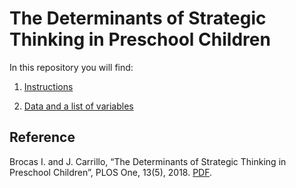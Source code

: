 # The Determinants of Strategic Thinking in Preschool Children

In this repository you will find: 

1. [Instructions](https://raw.githubusercontent.com/labelinstitute/dev_DM/main/Strategy_PreK/Instructions_Strategy_PreK.pdf) 

2. [Data and a list of variables](https://github.com/labelinstitute/dev_DM/tree/main/Strategy_PreK/Data.xls)


## Reference
Brocas I. and J. Carrillo, “The Determinants of Strategic Thinking in Preschool Children”, PLOS One, 13(5), 2018. [PDF](https://isabellebrocas.org/Research/pre-K.pdf).
